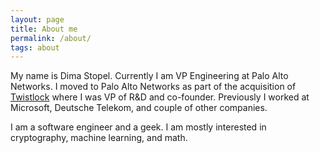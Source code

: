 ```yaml
---
layout: page
title: About me
permalink: /about/
tags: about
---
```


My name is Dima Stopel. Currently I am VP Engineering at Palo Alto Networks. I moved to Palo Alto Networks as part of the acquisition of [Twistlock](https://www.twistlock.com) where I was VP of R&D and co-founder. Previously I worked at Microsoft, Deutsche Telekom, and couple of other companies. 

I am a software engineer and a geek. I am mostly interested in cryptography, machine learning, and math. 

